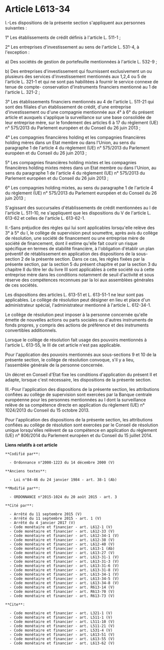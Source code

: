 # Article L613-34

I.-Les dispositions de la présente section s'appliquent aux personnes suivantes : 

1° Les établissements de crédit définis à l'article L. 511-1 ; 

2° Les entreprises d'investissement au sens de l'article L. 531-4, à l'exception : 

a) Des sociétés de gestion de portefeuille mentionnées à l'article L. 532-9 ; 

b) Des entreprises d'investissement qui fournissent exclusivement un ou plusieurs des services d'investissement mentionnés
aux 1,2,4 ou 5 de l'article L. 321-1 et qui ne sont pas habilitées à fournir le service connexe de tenue de compte-
conservation d'instruments financiers mentionné au 1 de l'article L. 321-2 ; 

3° Les établissements financiers mentionnés au 4 de l'article L. 511-21 qui sont des filiales d'un établissement de crédit,
d'une entreprise d'investissement ou d'une compagnie mentionnée aux 4° à 6° du présent article et auxquels s'applique la
surveillance sur une base consolidée de leur entreprise mère, sur le fondement des articles 6 à 17 du règlement (UE) n°
575/2013 du Parlement européen et du Conseil du 26 juin 2013 ; 

4° Les compagnies financières holding et les compagnies financières holding mères dans un Etat membre ou dans l'Union, au
sens du paragraphe 1 de l'article 4 du règlement (UE) n° 575/2013 du Parlement européen et du Conseil du 26 juin 2013 ; 

5° Les compagnies financières holding mixtes et les compagnies financières holding mixtes mères dans un Etat membre ou dans
l'Union, au sens du paragraphe 1 de l'article 4 du règlement (UE) n° 575/2013 du Parlement européen et du Conseil du 26 juin
2013 ; 

6° Les compagnies holding mixtes, au sens du paragraphe 1 de l'article 4 du règlement (UE) n° 575/2013 du Parlement européen
et du Conseil du 26 juin 2013 ; 

S'agissant des succursales d'établissements de crédit mentionnées au I de l'article L. 511-10, ne s'appliquent que les
dispositions du V de l'article L. 613-62 et celles de l'article L. 613-62-1. 

II.-Sans préjudice des règles qui lui sont applicables lorsqu'elle relève des 3° à 5° du I, le collège de supervision peut
soumettre, après avis du collège de résolution, une société de financement ou une entreprise mère de société de financement,
dont il estime qu'elle fait courir un risque spécifique en termes de stabilité financière, à l'obligation d'établir un plan
préventif de rétablissement en application des dispositions de la sous-section 2 de la présente section. Dans ce cas, les
règles fixées par la présente section, par la section 5 du présent chapitre et par la section 3 du chapitre II du titre Ier
du livre III sont applicables à cette société ou à cette entreprise mère dans les conditions notamment de seuil d'activité et
sous réserve des compétences reconnues par la loi aux assemblées générales de ces sociétés. 

Les dispositions des articles L. 613-51 et L. 613-51-1 ne leur sont pas applicables. Le collège de résolution peut désigner
en lieu et place d'un administrateur spécial, l'administrateur mentionné à l'article L. 612-34-1. 

Le collège de résolution peut imposer à la personne concernée qu'elle émette de nouvelles actions ou parts sociales ou
d'autres instruments de fonds propres, y compris des actions de préférence et des instruments convertibles additionnels. 

Lorsque le collège de résolution fait usage des pouvoirs mentionnés à l'article L. 613-55, le III de cet article n'est pas
applicable. 

Pour l'application des pouvoirs mentionnés aux sous-sections 9 et 10 de la présente section, le collège de résolution
convoque, s'il y a lieu, l'assemblée générale de la personne concernée. 

Un décret en Conseil d'Etat fixe les conditions d'application du présent II et adapte, lorsque c'est nécessaire, les
dispositions de la présente section. 

III.-Pour l'application des dispositions de la présente section, les attributions confiées au collège de supervision sont
exercées par la Banque centrale européenne pour les personnes mentionnées au I dont la surveillance relève de sa compétence
directe en application du règlement (UE) n° 1024/2013 du Conseil du 15 octobre 2013. 

Pour l'application des dispositions de la présente section, les attributions confiées au collège de résolution sont exercées
par le Conseil de résolution unique lorsqu'elles relèvent de sa compétence en application du règlement (UE) n° 806/2014 du
Parlement européen et du Conseil du 15 juillet 2014.

**Liens relatifs à cet article**

	**Codifié par**:

	  - Ordonnance n°2000-1223 du 14 décembre 2000 (V)

	**Anciens textes**:

	  - Loi n°84-46 du 24 janvier 1984 - art. 38-1 (Ab)

	**Modifié par**:

	  - ORDONNANCE n°2015-1024 du 20 août 2015 - art. 3

	**Cité par**:

	  - Arrêté du 11 septembre 2015 (V)
	  - Arrêté du 11 septembre 2015 - art. 1 (V)
	  - Arrêté du 4 janvier 2017 (V)
	  - Code monétaire et financier - art. L612-1 (V)
	  - Code monétaire et financier - art. L612-33 (V)
	  - Code monétaire et financier - art. L612-34-1 (V)
	  - Code monétaire et financier - art. L612-38 (V)
	  - Code monétaire et financier - art. L612-40 (V)
	  - Code monétaire et financier - art. L613-1 (Ab)
	  - Code monétaire et financier - art. L613-27 (V)
	  - Code monétaire et financier - art. L613-31-1 (V)
	  - Code monétaire et financier - art. L613-31-3 (V)
	  - Code monétaire et financier - art. L613-31-6 (V)
	  - Code monétaire et financier - art. L613-31-8 (V)
	  - Code monétaire et financier - art. L613-34-1 (V)
	  - Code monétaire et financier - art. L613-34-5 (V)
	  - Code monétaire et financier - art. L613-34-8 (V)
	  - Code monétaire et financier - art. R613-14 (V)
	  - Code monétaire et financier - art. R613-70 (V)
	  - Code monétaire et financier - art. R613-73 (V)

	**Cite**:

	  - Code monétaire et financier - art. L321-1 (V)
	  - Code monétaire et financier - art. L511-1 (V)
	  - Code monétaire et financier - art. L511-10 (V)
	  - Code monétaire et financier - art. L511-21 (V)
	  - Code monétaire et financier - art. L531-4 (V)
	  - Code monétaire et financier - art. L613-51 (V)
	  - Code monétaire et financier - art. L613-55 (V)
	  - Code monétaire et financier - art. L613-62 (V)

